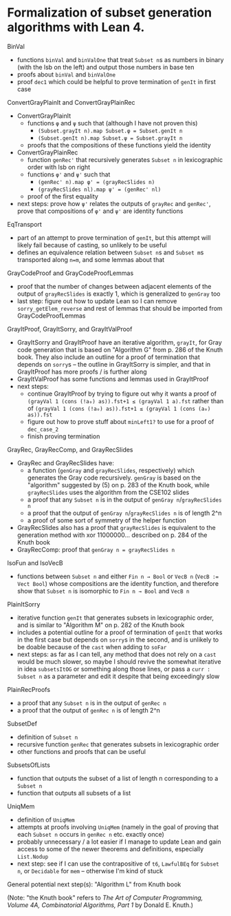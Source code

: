 # Formalization of subset generation algorithms with Lean 4.

BinVal
- functions `binVal` and `binValOne` that treat `Subset n`s as numbers in binary (with the lsb on the left) and output those numbers in base ten
- proofs about `binVal` and `binValOne`
- proof `dec1` which could be helpful to prove termination of `genIt` in first case

ConvertGrayPlainIt and ConvertGrayPlainRec
- ConvertGrayPlainIt
  - functions `φ` and `ψ` such that (although I have not proven this)
    - `(Subset.grayIt n).map Subset.φ = Subset.genIt n`
    - `(Subset.genIt n).map Subset.ψ = Subset.grayIt n`
  - proofs that the compositions of these functions yield the identity
- ConvertGrayPlainRec
  - function `genRec'` that recursively generates `Subset n` in lexicographic order with lsb on right
  - functions `φ'` and `ψ'` such that
    - `(genRec' n).map φ' = (grayRecSlides n)`
    - `(grayRecSlides nl).map ψ' = (genRec' nl)`
  - proof of the first equality
- next steps: prove how `ψ'` relates the outputs of `grayRec` and `genRec'`, prove that compositions of `φ'` and `ψ'` are identity functions

EqTransport
- part of an attempt to prove termination of `genIt`, but this attempt will likely fail because of casting, so unlikely to be useful
- defines an equivalence relation between `Subset n`s and `Subset m`s transported along `n=m`, and some lemmas about that

GrayCodeProof and GrayCodeProofLemmas
- proof that the number of changes between adjacent elements of the output of `grayRecSlides` is exactly 1, which is generalized to `genGray` too
- last step: figure out how to update Lean so I can remove `sorry_getElem_reverse` and rest of lemmas that should be imported from GrayCodeProofLemmas

GrayItProof, GrayItSorry, and GrayItValProof
- GrayItSorry and GrayItProof have an iterative algorithm, `grayIt`, for Gray code generation that is based on "Algorithm G" from p. 286 of the Knuth book. They also include an outline for a proof of termination that depends on `sorry`s – the outline in GrayItSorry is simpler, and that in GrayItProof has more proofs / is further along
- GrayItValProof has some functions and lemmas used in GrayItProof
- next steps:
  - continue GrayItProof by trying to figure out why it wants a proof of `(grayVal 1 (cons (!a₀) as)).fst+1 ≤ (grayVal 1 a).fst` rather than of `(grayVal 1 (cons (!a₀) as)).fst+1 ≤ (grayVal 1 (cons (a₀) as)).fst`
  - figure out how to prove stuff about `minLeft1?` to use for a proof of `dec_case_2`
  - finish proving termination

GrayRec, GrayRecComp, and GrayRecSlides
- GrayRec and GrayRecSlides have:
  - a function (`genGray` and `grayRecSlides`, respectively) which generates the Gray code recursively. `genGray` is based on the "algorithm" suggested by (5) on p. 283 of the Knuth book, while `grayRecSlides` uses the algorithm from the CSE102 slides
  - a proof that any `Subset n` is in the output of `genGray n`/`grayRecSlides n`
  - a proof that the output of `genGray n`/`grayRecSlides n` is of length 2^n
  - a proof of some sort of symmetry of the helper function
- GrayRecSlides also has a proof that `grayRecSlides` is equivalent to the generation method with xor 11000000... described on p. 284 of the Knuth book
- GrayRecComp: proof that `genGray n = grayRecSlides n`

IsoFun and IsoVecB
- functions between `Subset n` and either `Fin n → Bool` or `VecB n` (`VecB := Vect Bool`) whose compositions are the identity function, and therefore show that `Subset n` is isomorphic to `Fin n → Bool` and `VecB n`

PlainItSorry
- iterative function `genIt` that generates subsets in lexicographic order, and is similar to "Algorithm M" on p. 282 of the Knuth book
- includes a potential outline for a proof of termination of `genIt` that works in the first case but depends on `sorry`s in the second, and is unlikely to be doable because of the `cast` when adding to `soFar`
- next steps: as far as I can tell, any method that does not rely on a `cast` would be much slower, so maybe I should revive the somewhat iterative in idea `subsetsItOG` or something along those lines, or pass a `curr : Subset n` as a parameter and edit it despite that being exceedingly slow

PlainRecProofs
- a proof that any `Subset n` is in the output of `genRec n`
- a proof that the output of `genRec n` is of length 2^n

SubsetDef
- definition of `Subset n`
- recursive function `genRec` that generates subsets in lexicographic order
- other functions and proofs that can be useful

SubsetsOfLists
- function that outputs the subset of a list of length n corresponding to a `Subset n`
- function that outputs all subsets of a list

UniqMem
- definition of `UniqMem`
- attempts at proofs involving `UniqMem` (namely in the goal of proving that each `Subset n` occurs in `genRec n` etc. exactly once)
- probably unnecessary / a lot easier if I manage to update Lean and gain access to some of the newer theorems and definitions, especially `List.Nodup`
- next step: see if I can use the contrapositive of `t6`, `LawfulBEq` for `Subset n`, or `Decidable` for `mem` – otherwise I'm kind of stuck

General potential next step(s): "Algorithm L" from Knuth book

(Note: "the Knuth book" refers to _The Art of Computer Programming, Volume 4A, Combinatorial Algorithms, Part 1_ by Donald E. Knuth.)
